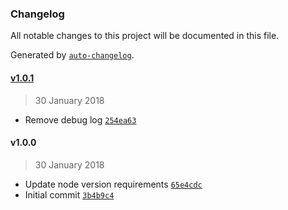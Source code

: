 ### Changelog
All notable changes to this project will be documented in this file.

Generated by [`auto-changelog`](https://github.com/CookPete/auto-changelog).

#### [v1.0.1](https://github.com/CookPete/poker-odds/compare/v1.0.0...v1.0.1)
> 30 January 2018
- Remove debug log [`254ea63`](https://github.com/CookPete/poker-odds/commit/254ea63c0e0eadd4c0c416872ba03c1c42668b79)

#### v1.0.0
> 30 January 2018
- Update node version requirements [`65e4cdc`](https://github.com/CookPete/poker-odds/commit/65e4cdc53585a79869f04fe80ca5227ce0413d55)
- Initial commit [`3b4b9c4`](https://github.com/CookPete/poker-odds/commit/3b4b9c42d62c4bc5ccb186c6ea3c55849e3e1537)

